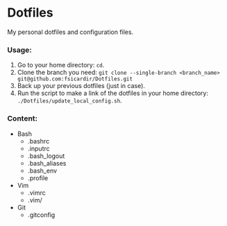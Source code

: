 # Dotfiles
My personal dotfiles and configuration files.

### Usage:
1. Go to your home directory: `cd`.
2. Clone the branch you need: `git clone --single-branch <branch_name> git@github.com:fsicardir/Dotfiles.git`
3. Back up your previous dotfiles (just in case).
4. Run the script to make a link of the dotfiles in your home directory: `./Dotfiles/update_local_config.sh`.

### Content:
- Bash
    - .bashrc
    - .inputrc
    - .bash\_logout
    - .bash\_aliases
    - .bash\_env
    - .profile
- Vim
    - .vimrc
    - .vim/
- Git
    - .gitconfig
